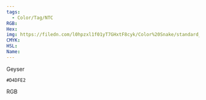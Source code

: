 ```yaml
---
tags:
  - Color/Tag/NTC
RGB:
Hex:
img: https://filedn.com/l0hpzxl1f01yT7GHxtF8cyk/Color%20Snake/standard_csv_to_svg//D4DFE2.svg
CMYK:
HSL:
Name:
---
```

Geyser
```palette
#D4DFE2
```
RGB
